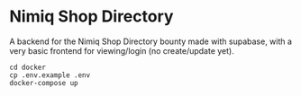 # Nimiq Shop Directory

A backend for the Nimiq Shop Directory bounty made with supabase, with a very basic frontend for viewing/login (no create/update yet).

```
cd docker
cp .env.example .env
docker-compose up
```

